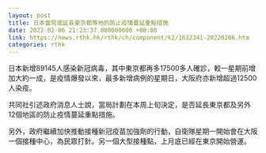 ```yaml
---
layout: post
title: 日本當局或延長東京都等地的防止疫情蔓延重點措施
date: 2022-02-06 21:23:37.000000000 +08:00
link: https://news.rthk.hk/rthk/ch/component/k2/1632241-20220206.htm
categories: rthk
---
```


日本新增89145人感染新冠病毒，其中東京都再多17500多人確診，較一星期前增加大約一成，是疫情爆發以來，最多新增病例的星期日，大阪府亦新增超過12500人染疫。

共同社引述政府消息人士說，當局計劃在本周上旬決定，是否延長東京都及另外12個地區的防止疫情蔓延重點措施。

另外，政府繼續加快推動接種新冠疫苗加強劑的行動，自衛隊星期一開始會在大阪一個接種中心，為民眾打針。另一個大型接種點，上月底已經在東京開始營運。
